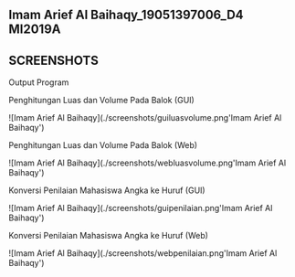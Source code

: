 Imam Arief Al Baihaqy_19051397006_D4 MI2019A
---

## SCREENSHOTS
Output Program

Penghitungan Luas dan Volume Pada Balok (GUI)

![Imam Arief Al Baihaqy](./screenshots/guiluasvolume.png'Imam Arief Al Baihaqy')

Penghitungan Luas dan Volume Pada Balok (Web)

![Imam Arief Al Baihaqy](./screenshots/webluasvolume.png'Imam Arief Al Baihaqy')

Konversi Penilaian Mahasiswa Angka ke Huruf (GUI)

![Imam Arief Al Baihaqy](./screenshots/guipenilaian.png'Imam Arief Al Baihaqy')

Konversi Penilaian Mahasiswa Angka ke Huruf (Web)

![Imam Arief Al Baihaqy](./screenshots/webpenilaian.png'Imam Arief Al Baihaqy')
